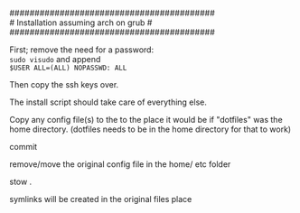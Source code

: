 #########################################  
\#  Installation assuming arch on grub  #  
#########################################  

First; remove the need for a password:  
```sudo visudo```
and append  
```$USER ALL=(ALL) NOPASSWD: ALL```  

Then copy the ssh keys over.

The install script should take care of everything else.

Copy any config file(s) to the to the place it would be if "dotfiles" was the home directory. (dotfiles needs to be in the home directory for that to work)

commit

remove/move the original config file in the home/ etc folder

stow .

symlinks will be created in the original files place

